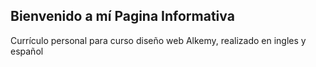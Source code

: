 ## Bienvenido a mí Pagina Informativa

 Currículo personal para curso diseño web Alkemy, realizado en ingles y español 
